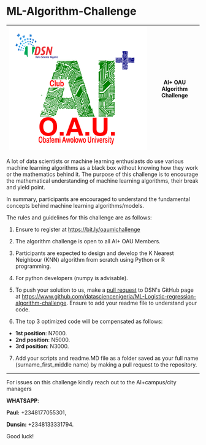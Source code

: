 # ML-Algorithm-Challenge

| ![community logo](oau.png) | AI+ OAU Algorithm Challenge |
| -------------------------- | --------------------------- |

A lot of data scientists or machine learning enthusiasts do use various machine learning algorithms as a black box without knowing how they work or the mathematics behind it. The purpose of this challenge is to encourage the mathematical understanding of machine learning algorithms, their break and yield point.

In summary, participants are encouraged to understand the fundamental concepts behind machine learning algorithms/models.

The rules and guidelines for this challenge are as follows:

1. Ensure to register at https://bit.ly/oaumlchallenge

2. The algorithm challenge is open to all AI+ OAU Members.

3. Participants are expected to design and develop the K Nearest Neighbour (KNN) algorithm from scratch using Python or R programming.

4. For python developers (numpy is advisable).

5. To push your solution to us, make a [pull request](https://help.github.com/en/github/collaborating-with-issues-and-pull-requests/about-pull-requests) to DSN's GitHub page at https://www.github.com/datasciencenigeria/ML-Logistic-regression-algorithm-challenge. Ensure to add your readme file to understand your code.

6. The top 3 optimized code will be compensated as follows:

- **1st position**: N7000.
- **2nd position**: N5000.
- **3rd position**: N3000.

7. Add your scripts and readme.MD file as a folder saved as your full name (surname_first_middle name) by making a pull request to the repository.

---

For issues on this challenge kindly reach out to the AI+campus/city managers

**WHATSAPP**:

**Paul:** +2348177055301,

**Dunsin:** +2348133331794.

Good luck!
